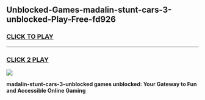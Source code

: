 
## Unblocked-Games-madalin-stunt-cars-3-unblocked-Play-Free-fd926
<h3>
<a href="https://premium76.site?title=madalin-stunt-cars-3-unblocked&ref=10A">CLICK TO PLAY</a></h3>
<hr>

<h3>
<a href="https://premium76.site?title=madalin-stunt-cars-3-unblocked&ref=10A">CLICK 2 PLAY</a>
  
</h3>

<a href="https://premium76.site?title=madalin-stunt-cars-3-unblocked&ref=10A"><img src="https://clearcache.store/games.png"></a>


**madalin-stunt-cars-3-unblocked games unblocked: Your Gateway to Fun and Accessible Online Gaming**
